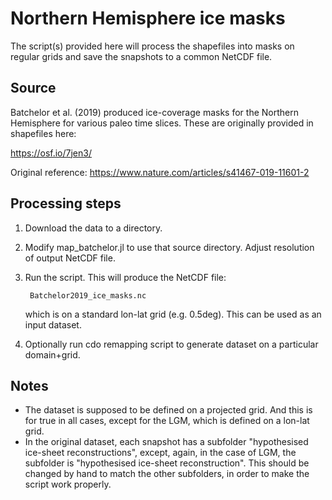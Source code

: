 # Northern Hemisphere ice masks

The script(s) provided here will process the shapefiles
into masks on regular grids and save the snapshots to
a common NetCDF file.

## Source

Batchelor et al. (2019) produced ice-coverage masks
for the Northern Hemisphere for various paleo time slices.
These are originally provided in shapefiles here:

https://osf.io/7jen3/

Original reference:
https://www.nature.com/articles/s41467-019-11601-2

## Processing steps

1. Download the data to a directory.
2. Modify map_batchelor.jl to use that source directory. Adjust resolution of output NetCDF file.
3. Run the script. This will produce the NetCDF file:

        Batchelor2019_ice_masks.nc

    which is on a standard lon-lat grid (e.g. 0.5deg). This can be used as an input dataset.
4. Optionally run cdo remapping script to generate dataset on a particular domain+grid.

## Notes

- The dataset is supposed to be defined on a projected grid. And this is
for true in all cases, except for the LGM, which is defined on a lon-lat grid.
- In the original dataset, each snapshot has a subfolder "hypothesised ice-sheet reconstructions", except, again, in the case of LGM, the subfolder is "hypothesised ice-sheet reconstruction". This should be changed by hand to match the other subfolders, in order to make the script work properly.
